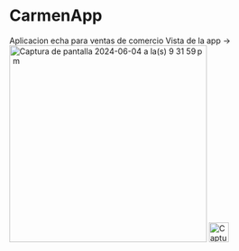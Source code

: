 # CarmenApp
Aplicacion echa para ventas de comercio 
Vista de la app -> 
<img width="350" alt="Captura de pantalla 2024-06-04 a la(s) 9 31 59 p  m" src="https://github.com/luchonicolini/CarmenApp/assets/20882895/d9c953f1-5eaa-4eca-b493-56602039bdec">
<img width="35-" alt="Captura de pantalla 2024-06-04 a la(s) 9 32 12 p  m" src="https://github.com/luchonicolini/CarmenApp/assets/20882895/708f485d-24f6-44a4-ba7e-bd2070893412">
